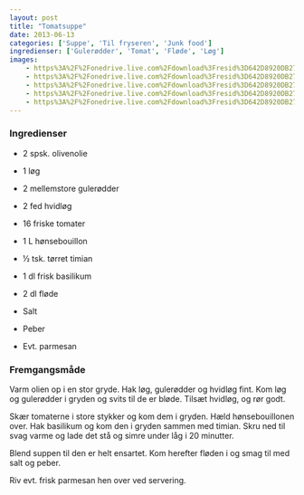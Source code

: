 ```yaml
---
layout: post
title: "Tomatsuppe"
date: 2013-06-13
categories: ['Suppe', 'Til fryseren', 'Junk food']
ingredienser: ['Gulerødder', 'Tomat', 'Fløde', 'Løg']
images:
    - https%3A%2F%2Fonedrive.live.com%2Fdownload%3Fresid%3D642D8920DB2784EE!125975
    - https%3A%2F%2Fonedrive.live.com%2Fdownload%3Fresid%3D642D8920DB2784EE!125976
    - https%3A%2F%2Fonedrive.live.com%2Fdownload%3Fresid%3D642D8920DB2784EE!125977
    - https%3A%2F%2Fonedrive.live.com%2Fdownload%3Fresid%3D642D8920DB2784EE!125979
    - https%3A%2F%2Fonedrive.live.com%2Fdownload%3Fresid%3D642D8920DB2784EE!125982
---
```

### Ingredienser
-   2 spsk. olivenolie
-   1 løg
-   2 mellemstore gulerødder
-   2 fed hvidløg
-   16 friske tomater
-   1 L hønsebouillon
-   ½ tsk. tørret timian
-   1 dl frisk basilikum
-   2 dl fløde
-   Salt
-   Peber

-   Evt. parmesan

### Fremgangsmåde
Varm olien op i en stor gryde. Hak løg, gulerødder og hvidløg fint. Kom løg og gulerødder i gryden og svits til de er bløde. Tilsæt hvidløg, og rør godt.

Skær tomaterne i store stykker og kom dem i gryden. Hæld hønsebouillonen over. 
Hak basilikum og kom den i gryden sammen med timian. Skru ned til svag varme og lade det stå og simre under låg i 20 minutter.

Blend suppen til den er helt ensartet. Kom herefter fløden i og smag til med salt og peber.

Riv evt. frisk parmesan hen over ved servering.
